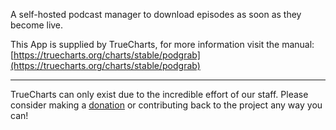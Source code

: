 A self-hosted podcast manager to download episodes as soon as they become live.

This App is supplied by TrueCharts, for more information visit the manual: [https://truecharts.org/charts/stable/podgrab](https://truecharts.org/charts/stable/podgrab)

---

TrueCharts can only exist due to the incredible effort of our staff.
Please consider making a [donation](https://truecharts.org/sponsor) or contributing back to the project any way you can!
